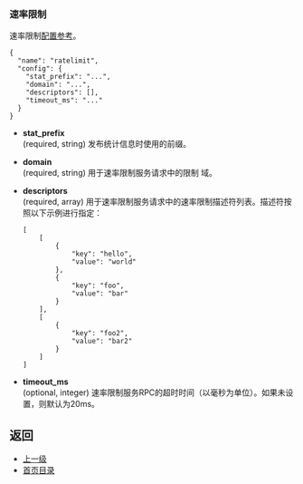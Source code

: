 ### 速率限制

速率限制[配置参考](../../Configurationreference/Networkfilters/Ratelimit.md)。

```
{
  "name": "ratelimit",
  "config": {
    "stat_prefix": "...",
    "domain": "...",
    "descriptors": [],
    "timeout_ms": "..."
  }
}
```
- **stat_prefix**<br />
	(required, string) 发布统计信息时使用的前缀。

- **domain**<br />
	(required, string) 用于速率限制服务请求中的限制
	域。

- **descriptors**<br />
	(required, array) 用于速率限制服务请求中的速率限制描述符列表。描述符按照以下示例进行指定：

    ```
    [
        [
            {
                "key": "hello",
                "value": "world"
            },
            {
                "key": "foo",
                "value": "bar"
            }
        ],
        [
            {
                "key": "foo2",
                "value": "bar2"
            }
        ]
    ]
    ```

- **timeout_ms**<br />
	(optional, integer) 速率限制服务RPC的超时时间（以毫秒为单位）。如果未设置，则默认为20ms。


## 返回
- [上一级](../Networkfilters.md)
- [首页目录](../../README.md)

